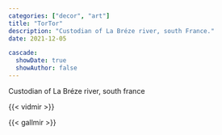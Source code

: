 ```yaml
---
categories: ["decor", "art"]
title: "TorTor"
description: "Custodian of La Bréze river, south France."
date: 2021-12-05

cascade:
  showDate: true
  showAuthor: false
---
```


Custodian of La Bréze river, south france

{{< vidmir >}}

{{< gallmir >}}
